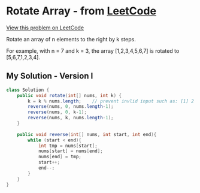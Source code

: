 # Rotate Array - from [LeetCode](https://leetcode.com)
[View this problem on LeetCode](https://leetcode.com/problems/rotate-array/description/)

Rotate an array of n elements to the right by k steps.

For example, with n = 7 and k = 3, the array [1,2,3,4,5,6,7] is rotated to [5,6,7,1,2,3,4].

## My Solution - Version I
```java
class Solution {
    public void rotate(int[] nums, int k) {
        k = k % nums.length;    // prevent invlid input such as: [1] 2
        reverse(nums, 0, nums.length-1);
        reverse(nums, 0, k-1);
        reverse(nums, k, nums.length-1);
    }
    
    public void reverse(int[] nums, int start, int end){
        while (start < end){
            int tmp = nums[start];
            nums[start] = nums[end];
            nums[end] = tmp;
            start++;
            end--;
        }
    }
}
```